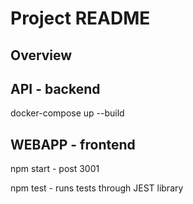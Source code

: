 # Project README

## Overview

## API - backend
docker-compose up --build

## WEBAPP - frontend

npm start - post 3001

npm test - runs tests through JEST library
